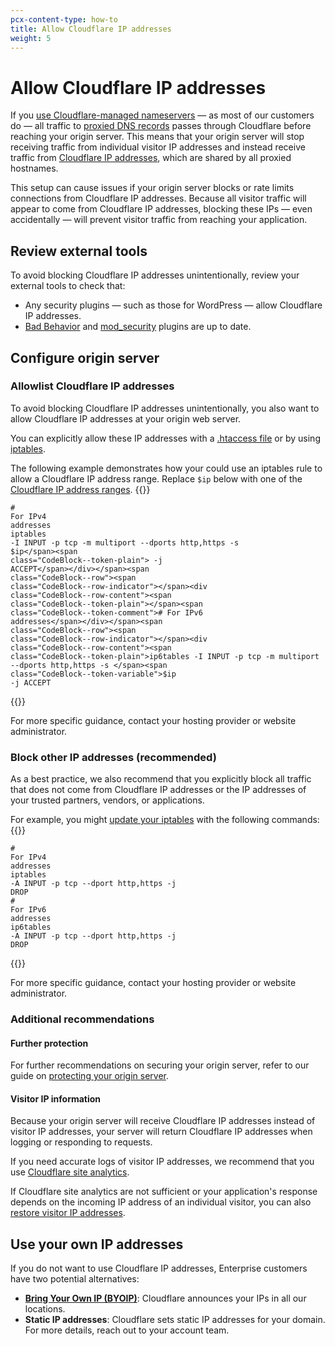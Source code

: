 ```yaml
---
pcx-content-type: how-to
title: Allow Cloudflare IP addresses
weight: 5
---
```


# Allow Cloudflare IP addresses

If you [use Cloudflare-managed nameservers](/dns/zone-setups/full-setup/) — as most of our customers do — all traffic to [proxied DNS records](/dns/manage-dns-records/reference/proxied-dns-records/) passes through Cloudflare before reaching your origin server. This means that your origin server will stop receiving traffic from individual visitor IP addresses and instead receive traffic from [Cloudflare IP addresses](https://www.cloudflare.com/ips), which are shared by all proxied hostnames.

This setup can cause issues if your origin server blocks or rate limits connections from Cloudflare IP addresses. Because all visitor traffic will appear to come from Cloudflare IP addresses, blocking these IPs — even accidentally — will prevent visitor traffic from reaching your application.

## Review external tools

To avoid blocking Cloudflare IP addresses unintentionally, review your external tools to check that:

- Any security plugins — such as those for WordPress — allow Cloudflare IP addresses.
- [Bad Behavior](https://support.cloudflare.com/hc/articles/200169496) and [mod_security](https://github.com/SpiderLabs/ModSecurity) plugins are up to date.

## Configure origin server

### Allowlist Cloudflare IP addresses

To avoid blocking Cloudflare IP addresses unintentionally, you also want to allow Cloudflare IP addresses at your origin web server.

You can explicitly allow these IP addresses with a [.htaccess file](https://httpd.apache.org/docs/trunk/mod/mod_authz_core.html#require) or by using [iptables](https://www.linode.com/docs/security/firewalls/control-network-traffic-with-iptables/#block-or-allow-traffic-by-port-number-to-create-an-iptables-firewall). 

The following example demonstrates how your could use an iptables rule to allow a Cloudflare IP address range. Replace `$ip` below with one of the [Cloudflare IP address ranges](https://www.cloudflare.com/ips).
{{<raw>}}<pre class="CodeBlock CodeBlock-with-rows CodeBlock-scrolls-horizontally CodeBlock-is-light-in-light-theme CodeBlock--language-bash" language="bash"><code><span class="CodeBlock--rows"><span class="CodeBlock--rows-content"><span class="CodeBlock--row"><span class="CodeBlock--row-indicator"></span><div class="CodeBlock--row-content"><span class="CodeBlock--token-comment"># For IPv4 addresses</span></div></span><span class="CodeBlock--row"><span class="CodeBlock--row-indicator"></span><div class="CodeBlock--row-content"><span class="CodeBlock--token-plain">iptables -I INPUT -p tcp -m multiport --dports http,https -s </span><span class="CodeBlock--token-variable">$ip</span><span class="CodeBlock--token-plain"> -j ACCEPT</span></div></span><span class="CodeBlock--row"><span class="CodeBlock--row-indicator"></span><div class="CodeBlock--row-content"><span class="CodeBlock--token-plain"></span><span class="CodeBlock--token-comment"># For IPv6 addresses</span></div></span><span class="CodeBlock--row"><span class="CodeBlock--row-indicator"></span><div class="CodeBlock--row-content"><span class="CodeBlock--token-plain">ip6tables -I INPUT -p tcp -m multiport --dports http,https -s </span><span class="CodeBlock--token-variable">$ip</span><span class="CodeBlock--token-plain"> -j ACCEPT</span></div></span></span></span></code></pre>{{</raw>}}

For more specific guidance, contact your hosting provider or website administrator.

### Block other IP addresses (recommended)

As a best practice, we also recommend that you explicitly block all traffic that does not come from Cloudflare IP addresses or the IP addresses of your trusted partners, vendors, or applications.

For example, you might [update your iptables](https://www.linode.com/docs/guides/control-network-traffic-with-iptables/#block-or-allow-traffic-by-port-number-to-create-an-iptables-firewall) with the following commands:
{{<raw>}}<pre class="CodeBlock CodeBlock-with-rows CodeBlock-scrolls-horizontally CodeBlock-is-light-in-light-theme CodeBlock--language-bash" language="bash"><code><span class="CodeBlock--rows"><span class="CodeBlock--rows-content"><span class="CodeBlock--row"><span class="CodeBlock--row-indicator"></span><div class="CodeBlock--row-content"><span class="CodeBlock--token-comment"># For IPv4 addresses</span></div></span><span class="CodeBlock--row"><span class="CodeBlock--row-indicator"></span><div class="CodeBlock--row-content"><span class="CodeBlock--token-plain">iptables -A INPUT -p tcp --dport http,https -j DROP</span></div></span><span class="CodeBlock--row"><span class="CodeBlock--row-indicator"></span><div class="CodeBlock--row-content"><span class="CodeBlock--token-plain"></span><span class="CodeBlock--token-comment"># For IPv6 addresses</span></div></span><span class="CodeBlock--row"><span class="CodeBlock--row-indicator"></span><div class="CodeBlock--row-content"><span class="CodeBlock--token-plain">ip6tables -A INPUT -p tcp --dport http,https -j DROP</span></div></span></span></span></code></pre>{{</raw>}}

For more specific guidance, contact your hosting provider or website administrator.

### Additional recommendations

#### Further protection

For further recommendations on securing your origin server, refer to our guide on [protecting your origin server](/fundamentals/get-started/origin-health/).

#### Visitor IP information

Because your origin server will receive Cloudflare IP addresses instead of visitor IP addresses, your server will return Cloudflare IP addresses when logging or responding to requests.

If you need accurate logs of visitor IP addresses, we recommend that you use [Cloudflare site analytics](https://support.cloudflare.com/hc/articles/360037684251).

If Cloudflare site analytics are not sufficient or your application's response depends on the incoming IP address of an individual visitor, you can also [restore visitor IP addresses](https://support.cloudflare.com/hc/articles/200170786). 

## Use your own IP addresses

If you do not want to use Cloudflare IP addresses, Enterprise customers have two potential alternatives:

- [**Bring Your Own IP (BYOIP)**](/byoip/): Cloudflare announces your IPs in all our locations.
- **Static IP addresses**: Cloudflare sets static IP addresses for your domain. For more details, reach out to your account team.